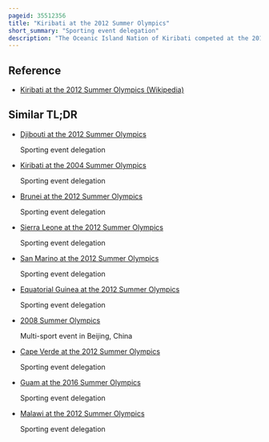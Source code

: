 ```yaml
---
pageid: 35512356
title: "Kiribati at the 2012 Summer Olympics"
short_summary: "Sporting event delegation"
description: "The Oceanic Island Nation of Kiribati competed at the 2012 Summer Olympics in London, held from July 27 – August 12, 2012. This was the third Appearance of the Nation at the Olympics."
---
```


## Reference

- [Kiribati at the 2012 Summer Olympics (Wikipedia)](https://en.wikipedia.org/?curid=35512356)

## Similar TL;DR

- [Djibouti at the 2012 Summer Olympics](/tldr/en/djibouti-at-the-2012-summer-olympics)

  Sporting event delegation

- [Kiribati at the 2004 Summer Olympics](/tldr/en/kiribati-at-the-2004-summer-olympics)

  Sporting event delegation

- [Brunei at the 2012 Summer Olympics](/tldr/en/brunei-at-the-2012-summer-olympics)

  Sporting event delegation

- [Sierra Leone at the 2012 Summer Olympics](/tldr/en/sierra-leone-at-the-2012-summer-olympics)

  Sporting event delegation

- [San Marino at the 2012 Summer Olympics](/tldr/en/san-marino-at-the-2012-summer-olympics)

  Sporting event delegation

- [Equatorial Guinea at the 2012 Summer Olympics](/tldr/en/equatorial-guinea-at-the-2012-summer-olympics)

  Sporting event delegation

- [2008 Summer Olympics](/tldr/en/2008-summer-olympics)

  Multi-sport event in Beijing, China

- [Cape Verde at the 2012 Summer Olympics](/tldr/en/cape-verde-at-the-2012-summer-olympics)

  Sporting event delegation

- [Guam at the 2016 Summer Olympics](/tldr/en/guam-at-the-2016-summer-olympics)

  Sporting event delegation

- [Malawi at the 2012 Summer Olympics](/tldr/en/malawi-at-the-2012-summer-olympics)

  Sporting event delegation

